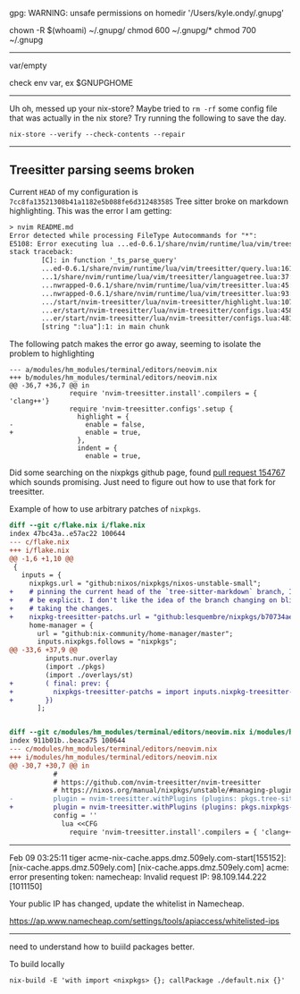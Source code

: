 gpg: WARNING: unsafe permissions on homedir '/Users/kyle.ondy/.gnupg'

chown -R $(whoami) ~/.gnupg/
chmod 600 ~/.gnupg/\*
chmod 700 ~/.gnupg

---

var/empty

check env var, ex $GNUPGHOME

---

Uh oh, messed up your nix-store? Maybe tried to `rm -rf` some config file that
was actually in the nix store? Try running the following to save the day.

```
nix-store --verify --check-contents --repair
```

---

## Treesitter parsing seems broken

Current `HEAD` of my configuration is
`7cc8fa13521308b41a1182e5b088fe6d31248358S` Tree sitter broke on markdown
highlighting. This was the error I am getting:

```txt
> nvim README.md
Error detected while processing FileType Autocommands for "*":
E5108: Error executing lua ...ed-0.6.1/share/nvim/runtime/lua/vim/treesitter/query.lua:161: query: invalid node type at position 39
stack traceback:
        [C]: in function '_ts_parse_query'
        ...ed-0.6.1/share/nvim/runtime/lua/vim/treesitter/query.lua:161: in function 'get_query'
        ...1/share/nvim/runtime/lua/vim/treesitter/languagetree.lua:37: in function 'new'
        ...nwrapped-0.6.1/share/nvim/runtime/lua/vim/treesitter.lua:45: in function '_create_parser'
        ...nwrapped-0.6.1/share/nvim/runtime/lua/vim/treesitter.lua:93: in function 'get_parser'
        .../start/nvim-treesitter/lua/nvim-treesitter/highlight.lua:107: in function 'attach'
        ...er/start/nvim-treesitter/lua/nvim-treesitter/configs.lua:458: in function 'attach_module'
        ...er/start/nvim-treesitter/lua/nvim-treesitter/configs.lua:481: in function 'reattach_module'
        [string ":lua"]:1: in main chunk
```

The following patch makes the error go away, seeming to isolate the problem to highlighting

```git
--- a/modules/hm_modules/terminal/editors/neovim.nix
+++ b/modules/hm_modules/terminal/editors/neovim.nix
@@ -36,7 +36,7 @@ in
               require 'nvim-treesitter.install'.compilers = { 'clang++'}
               require 'nvim-treesitter.configs'.setup {
                 highlight = {
-                  enable = false,
+                  enable = true,
                 },
                 indent = {
                   enable = true,
```

Did some searching on the nixpkgs github page, found [pull request
154767](https://github.com/NixOS/nixpkgs/pull/154767) which sounds promising.
Just need to figure out how to use that fork for treesitter.

Example of how to use arbitrary patches of `nixpkgs`.

```patch
diff --git c/flake.nix i/flake.nix
index 47bc43a..e57ac22 100644
--- c/flake.nix
+++ i/flake.nix
@@ -1,6 +1,10 @@
 {
   inputs = {
     nixpkgs.url = "github:nixos/nixpkgs/nixos-unstable-small";
+    # pinning the current head of the `tree-sitter-markdown` branch, I want to
+    # be explicit. I don't like the idea of the branch changing on blindly
+    # taking the changes.
+    nixpkg-treesitter-patchs.url = "github:lesquembre/nixpkgs/b70734ae8ca8a0c625f40305357ea217da25d823";
     home-manager = {
       url = "github:nix-community/home-manager/master";
       inputs.nixpkgs.follows = "nixpkgs";
@@ -33,6 +37,9 @@
         inputs.nur.overlay
         (import ./pkgs)
         (import ./overlays/st)
+        ( final: prev: {
+          nixpkgs-treesitter-patchs = import inputs.nixpkg-treesitter-patchs { system = final.system;};
+        })
       ];


diff --git c/modules/hm_modules/terminal/editors/neovim.nix i/modules/hm_modules/terminal/editors/neovim.nix
index 911b01b..beaca75 100644
--- c/modules/hm_modules/terminal/editors/neovim.nix
+++ i/modules/hm_modules/terminal/editors/neovim.nix
@@ -30,7 +30,7 @@ in
           #
           # https://github.com/nvim-treesitter/nvim-treesitter
           # https://nixos.org/manual/nixpkgs/unstable/#managing-plugins-with-vim-packages
-          plugin = nvim-treesitter.withPlugins (plugins: pkgs.tree-sitter.allGrammars);
+          plugin = nvim-treesitter.withPlugins (plugins: pkgs.nixpkgs-treesitter-patchs.tree-sitter.allGrammars);
           config = ''
             lua <<CFG
               require 'nvim-treesitter.install'.compilers = { 'clang++'}
```

---

Feb 09 03:25:11 tiger acme-nix-cache.apps.dmz.509ely.com-start[155152]: [nix-cache.apps.dmz.509ely.com] [nix-cache.apps.dmz.509ely.com] acme: error presenting token: namecheap: Invalid request IP: 98.109.144.222 [1011150]

Your public IP has changed, update the whitelist in Namecheap.

https://ap.www.namecheap.com/settings/tools/apiaccess/whitelisted-ips

---

need to understand how to buiild packages better.

To build locally

`nix-build -E 'with import <nixpkgs> {}; callPackage ./default.nix {}'`

